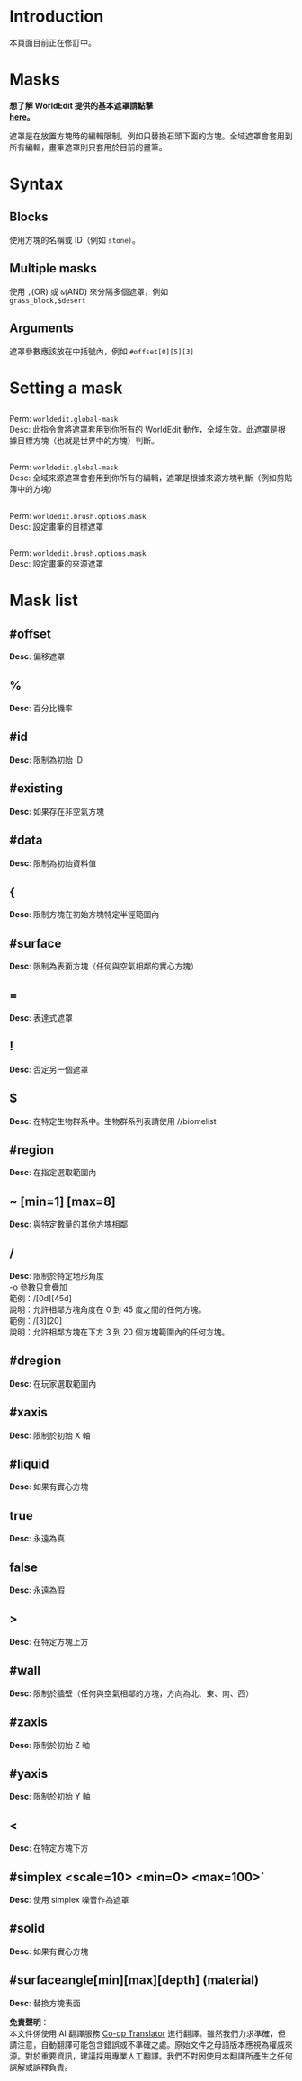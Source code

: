<!--
CO_OP_TRANSLATOR_METADATA:
{
  "original_hash": "2568ea3bf3252dc2db27cb82eb640db8",
  "translation_date": "2025-05-13T03:49:27+00:00",
  "source_file": "fastasyncworldedit/advanced-features/masks.md",
  "language_code": "tw"
}
-->
# Introduction

本頁面目前正在修訂中。

# Masks

**想了解 WorldEdit 提供的基本遮罩請點擊  
[here](https://worldedit.readthedocs.io/en/latest/usage/general/masks/)。**

遮罩是在放置方塊時的編輯限制，例如只替換石頭下面的方塊。全域遮罩會套用到所有編輯，畫筆遮罩則只套用於目前的畫筆。

# Syntax

## Blocks

使用方塊的名稱或 ID（例如 `stone`）。

## Multiple masks

使用 `,`(OR) 或 `&`(AND) 來分隔多個遮罩，例如  
`grass_block,$desert`

## Arguments

遮罩參數應該放在中括號內，例如 `#offset[0][5][3]`

# Setting a mask

## 

Perm: `worldedit.global-mask`  
Desc: 此指令會將遮罩套用到你所有的 WorldEdit 動作，全域生效。此遮罩是根據目標方塊（也就是世界中的方塊）判斷。

## 

Perm: `worldedit.global-mask`  
Desc: 全域來源遮罩會套用到你所有的編輯，遮罩是根據來源方塊判斷（例如剪貼簿中的方塊）

## 

Perm: `worldedit.brush.options.mask`  
Desc: 設定畫筆的目標遮罩

## 

Perm: `worldedit.brush.options.mask`  
Desc: 設定畫筆的來源遮罩

# Mask list

## \#offset <dx> <dy> <dz> <mask>

**Desc**: 偏移遮罩

## % <chance>

**Desc**: 百分比機率

## \#id

**Desc**: 限制為初始 ID

## \#existing

**Desc**: 如果存在非空氣方塊

## \#data

**Desc**: 限制為初始資料值

## { <min> <max>

**Desc**: 限制方塊在初始方塊特定半徑範圍內

## \#surface

**Desc**: 限制為表面方塊（任何與空氣相鄰的實心方塊）

## = <expression>

**Desc**: 表達式遮罩

## ! <mask>

**Desc**: 否定另一個遮罩

## $ <biome>

**Desc**: 在特定生物群系中。生物群系列表請使用 //biomelist

## \#region

**Desc**: 在指定選取範圍內

## ~ <mask> \[min=1\] \[max=8\]

**Desc**: 與特定數量的其他方塊相鄰

## / <min> <max>

**Desc**: 限制於特定地形角度  
-o 參數只會疊加  
範例：/\[0d\]\[45d\]  
說明：允許相鄰方塊角度在 0 到 45 度之間的任何方塊。  
範例：/\[3\]\[20\]  
說明：允許相鄰方塊在下方 3 到 20 個方塊範圍內的任何方塊。

## \#dregion

**Desc**: 在玩家選取範圍內

## \#xaxis

**Desc**: 限制於初始 X 軸

## \#liquid

**Desc**: 如果有實心方塊

## true

**Desc**: 永遠為真

## false

**Desc**: 永遠為假

## > <mask>

**Desc**: 在特定方塊上方

## \#wall

**Desc**: 限制於牆壁（任何與空氣相鄰的方塊，方向為北、東、南、西）

## \#zaxis

**Desc**: 限制於初始 Z 軸

## \#yaxis

**Desc**: 限制於初始 Y 軸

## < <mask>

**Desc**: 在特定方塊下方

## \#simplex <scale=10> <min=0> <max=100>\`

**Desc**: 使用 simplex 噪音作為遮罩

## \#solid

**Desc**: 如果有實心方塊

## \#surfaceangle\[min\]\[max\]\[depth\] (material)

**Desc**: 替換方塊表面

**免責聲明**：  
本文件係使用 AI 翻譯服務 [Co-op Translator](https://github.com/Azure/co-op-translator) 進行翻譯。雖然我們力求準確，但請注意，自動翻譯可能包含錯誤或不準確之處。原始文件之母語版本應視為權威來源。對於重要資訊，建議採用專業人工翻譯。我們不對因使用本翻譯所產生之任何誤解或誤釋負責。
